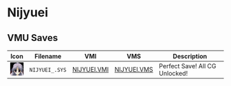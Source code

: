 # Nijyuei

## VMU Saves

| Icon | Filename | VMI | VMS | Description |
|------|----------|-----|-----|-------------|
| ![Nijyuei](../icons/NIJYUEI_.SYS.GIF) | `NIJYUEI_.SYS` | [NIJYUEI.VMI](NIJYUEI.VMI) | [NIJYUEI.VMS](NIJYUEI.VMS) | Perfect Save! All CG Unlocked! |
